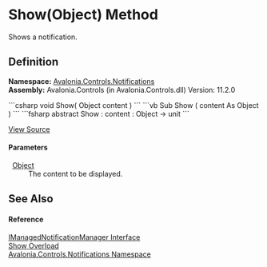 # Show(Object) Method


Shows a notification.



## Definition
**Namespace:** <a href="N_Avalonia_Controls_Notifications">Avalonia.Controls.Notifications</a>  
**Assembly:** Avalonia.Controls (in Avalonia.Controls.dll) Version: 11.2.0

<Tabs groupId="api-code-preview">
<TabItem value="csharp" label="C#">
```csharp
void Show(
	Object content
)
```
</TabItem>
<TabItem value="vb" label="VB">
```vb
Sub Show ( 
	content As Object
)
```
</TabItem>
<TabItem value="fsharp" label="F#">
```fsharp
abstract Show : 
        content : Object -> unit 
```
</TabItem>
</Tabs>



<a href="https://github.com/AvaloniaUI/Avalonia/tree/master/src/Avalonia.Controls/Notifications/IManagedNotificationManager.cs" title="View the source code">View Source</a>



#### Parameters
<dl><dt>  <a href="https://learn.microsoft.com/dotnet/api/system.object" target="_blank" rel="noopener noreferrer">Object</a></dt><dd>The content to be displayed.</dd></dl>

## See Also


#### Reference
<a href="T_Avalonia_Controls_Notifications_IManagedNotificationManager">IManagedNotificationManager Interface</a>  
<a href="Overload_Avalonia_Controls_Notifications_IManagedNotificationManager_Show">Show Overload</a>  
<a href="N_Avalonia_Controls_Notifications">Avalonia.Controls.Notifications Namespace</a>  

